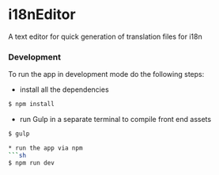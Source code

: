 # i18nEditor
A text editor for quick generation of translation files for i18n

### Development

To run the app in development mode do the following steps:

* install all the dependencies
```sh
$ npm install
```
* run Gulp in a separate terminal to compile front end assets
```sh
$ gulp

* run the app via npm
```sh
$ npm run dev
```
